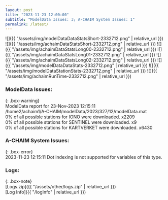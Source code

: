 ```yaml
---
layout: post
title: "2023-11-23 12:00:00"
subtitle: "ModelData Issues: 3; A-CHAIM System Issues: 1"
permalink: /latest/
---
```


![]({{ "/assets/img/modelDataDataStatsShort-2332712.png" | relative_url }})
![]({{ "/assets/img/achaimDataStatsShort-2332712.png" | relative_url }})
![]({{ "/assets/img/achaimDataStatsLong00-2332712.png" | relative_url }})
![]({{ "/assets/img/achaimDataStatsLong01-2332712.png" | relative_url }})
![]({{ "/assets/img/achaimDataStatsLong02-2332712.png" | relative_url }})
![]({{ "/assets/img/modelDataDataStats-2332712.png" | relative_url }})
![]({{ "/assets/img/modelDataStationStats-2332712.png" | relative_url }})
![]({{ "/assets/img/achaimRunTime-2332712.png" | relative_url }})


### ModelData Issues:  
  
{: .box-warning}  
 ModelData report for 23-Nov-2023 12:15:11   
 /home2/achaim1/A-CHAIM/modelData/2023/327/12/modelData.mat   
 0% of all possible stations for IONO were downloaded. x2209   
 0% of all possible stations for SENTINEL were downloaded. x9   
 0% of all possible stations for KARTVERKET were downloaded. x6430   
  
### A-CHAIM System Issues:  
  
{: .box-error}  
2023-11-23 12:15:11 Dot indexing is not supported for variables of this type.  

### Logs:  
  
{: .box-note}  
[Logs.zip]({{ "/assets/other/logs.zip" | relative_url }})  
[Log Info]({{ "/logInfo" | relative_url }})  
